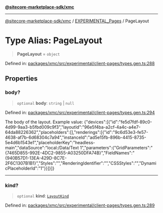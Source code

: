 [**@sitecore-marketplace-sdk/xmc**](../../../../README.md)

***

[@sitecore-marketplace-sdk/xmc](../../../../README.md) / [EXPERIMENTAL\_Pages](../README.md) / PageLayout

# Type Alias: PageLayout

> **PageLayout** = `object`

Defined in: [packages/xmc/src/experimental/client-pages/types.gen.ts:288](https://github.com/Sitecore/marketplace-sdk/blob/main/packages/xmc/src/experimental/client-pages/types.gen.ts#L288)

## Properties

### body?

> `optional` **body**: `string` \| `null`

Defined in: [packages/xmc/src/experimental/client-pages/types.gen.ts:294](https://github.com/Sitecore/marketplace-sdk/blob/main/packages/xmc/src/experimental/client-pages/types.gen.ts#L294)

The body of the layout.
Example value: {"devices":[{"id":"fe5d7fdf-89c0-4d99-9aa3-b5fbd009c9f3","layoutId":"96e5f4ba-a2cf-4a4c-a4e7-64da88226362","placeholders":[],"renderings":[{"id":"9c6d53e3-fe57-4638-af7b-6d68304c7a94","instanceId":"ad5e15fb-896b-4415-8735-5e4d6b1543e1","placeholderKey":"headless-main","dataSource":"local:/Data/Text 1","parameters":{"GridParameters":"{7465D855-992E-4DC2-9855-A03250DFA74B}","FieldNames":"{940B57D1-13EA-429D-8C7E-2F6C1307B1B1}","Styles":"","RenderingIdentifier":"","CSSStyles":"","DynamicPlaceholderId":"1"}}]}]}

***

### kind?

> `optional` **kind**: [`LayoutKind`](LayoutKind.md)

Defined in: [packages/xmc/src/experimental/client-pages/types.gen.ts:289](https://github.com/Sitecore/marketplace-sdk/blob/main/packages/xmc/src/experimental/client-pages/types.gen.ts#L289)
